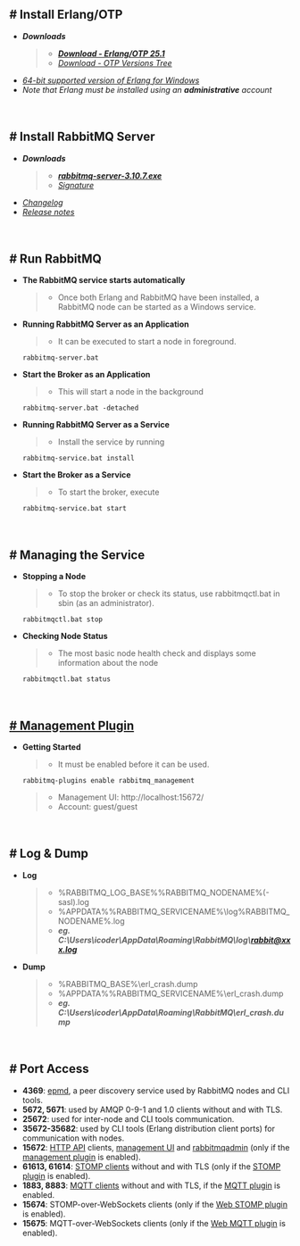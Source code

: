 ## # Install Erlang/OTP
- ***Downloads***
    > - [***Download - Erlang/OTP 25.1***](https://www.erlang.org/downloads)
    > - [*Download - OTP Versions Tree*](https://erlang.org/download/otp_versions_tree.html)
- [*64-bit supported version of Erlang for Windows*](https://www.rabbitmq.com/which-erlang.html)
- *Note that Erlang must be installed using an **administrative** account*


　

## # Install RabbitMQ Server
- ***Downloads***
    > - [***rabbitmq-server-3.10.7.exe***](https://github.com/rabbitmq/rabbitmq-server/releases/download/v3.10.7/rabbitmq-server-3.10.7.exe)
    > - [*Signature*](https://github.com/rabbitmq/rabbitmq-server/releases/download/v3.10.7/rabbitmq-server-3.10.7.exe.asc)
- [*Changelog*](https://www.rabbitmq.com/changelog.html)
- [*Release notes*](https://github.com/rabbitmq/rabbitmq-server/releases)


　

## # Run RabbitMQ
- **The RabbitMQ service starts automatically**
    > - Once both Erlang and RabbitMQ have been installed, a RabbitMQ node can be started as a Windows service.

- **Running RabbitMQ Server as an Application**
    > - It can be executed to start a node in foreground.
    ```
    rabbitmq-server.bat
    ```

- **Start the Broker as an Application**
    > - This will start a node in the background
    ```
    rabbitmq-server.bat -detached
    ```

- **Running RabbitMQ Server as a Service**
    > - Install the service by running
    ```
    rabbitmq-service.bat install
    ```

- **Start the Broker as a Service**
    > - To start the broker, execute
    ```
    rabbitmq-service.bat start
    ```


　

## # Managing the Service
- **Stopping a Node**
    > - To stop the broker or check its status, use rabbitmqctl.bat in sbin (as an administrator).
    ```
    rabbitmqctl.bat stop
    ```

- **Checking Node Status**
    > - The most basic node health check and displays some information about the node
    ```
    rabbitmqctl.bat status
    ```


　

## [# Management Plugin](https://www.rabbitmq.com/management.html)
- **Getting Started**
    > - It must be enabled before it can be used.
    ```
    rabbitmq-plugins enable rabbitmq_management
    ```
    > - Management UI: http://localhost:15672/
    > - Account: guest/guest


　

## # Log & Dump
- **Log**
    > - %RABBITMQ_LOG_BASE%\%RABBITMQ_NODENAME%(-sasl).log
    > - %APPDATA%\%RABBITMQ_SERVICENAME%\log\%RABBITMQ_NODENAME%.log
    > - ***eg. C:\Users\icoder\AppData\Roaming\RabbitMQ\log\rabbit@xxx.log***
- **Dump**
    > - %RABBITMQ_BASE%\erl_crash.dump
    > - %APPDATA%\%RABBITMQ_SERVICENAME%\erl_crash.dump
    > - ***eg. C:\Users\icoder\AppData\Roaming\RabbitMQ\erl_crash.dump***


　

## # Port Access
- **4369**: [epmd](https://www.erlang.org/doc/man/epmd.html), a peer discovery service used by RabbitMQ nodes and CLI tools.
- **5672, 5671**: used by AMQP 0-9-1 and 1.0 clients without and with TLS.
- **25672**: used for inter-node and CLI tools communication.
- **35672-35682**: used by CLI tools (Erlang distribution client ports) for communication with nodes.
- **15672**: [HTTP API](https://www.rabbitmq.com/management.html) clients, [management UI](https://www.rabbitmq.com/management.html) and [rabbitmqadmin](https://www.rabbitmq.com/management-cli.html) (only if the [management plugin](https://www.rabbitmq.com/management.html) is enabled).
- **61613, 61614**: [STOMP clients](https://stomp.github.io/stomp-specification-1.2.html) without and with TLS (only if the [STOMP plugin](https://www.rabbitmq.com/stomp.html) is enabled).
- **1883, 8883**: [MQTT clients](https://mqtt.org/) without and with TLS, if the [MQTT plugin](https://www.rabbitmq.com/mqtt.html) is enabled.
- **15674**: STOMP-over-WebSockets clients (only if the [Web STOMP plugin](https://www.rabbitmq.com/web-stomp.html) is enabled).
- **15675**: MQTT-over-WebSockets clients (only if the [Web MQTT plugin](https://www.rabbitmq.com/web-mqtt.html) is enabled).